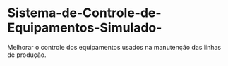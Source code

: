 # Sistema-de-Controle-de-Equipamentos-Simulado-
Melhorar o controle dos equipamentos usados na manutenção das linhas de produção. 
